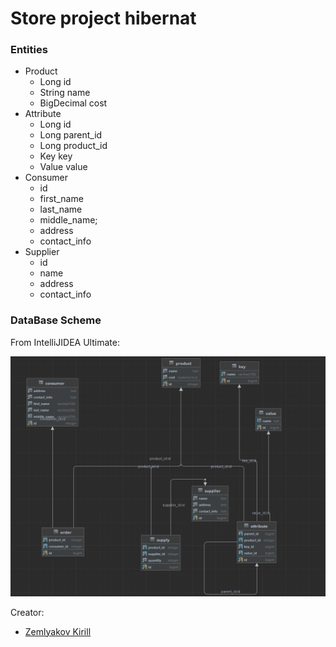 # Store project hibernat

### Entities


* Product
  * Long id
  * String name
  * BigDecimal cost
* Attribute
  * Long id
  * Long parent_id
  * Long product_id
  * Key key
  * Value value
* Consumer
  * id
  * first_name
  * last_name
  * middle_name;
  * address
  * contact_info
* Supplier
  * id
  * name
  * address
  * contact_info

### DataBase Scheme

From IntelliJIDEA Ultimate:

![alt text](https://github.com/ZemlyakovKirill/aston_store_project_hibernate/blob/main/src/main/resources/static/img.png)

Creator:

* [Zemlyakov Kirill](https://github.com/ZemlyakovKirill)

